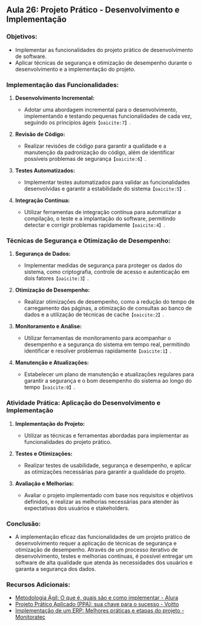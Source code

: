 ## Aula 26: Projeto Prático - Desenvolvimento e Implementação

### Objetivos:
- Implementar as funcionalidades do projeto prático de desenvolvimento de software.
- Aplicar técnicas de segurança e otimização de desempenho durante o desenvolvimento e a implementação do projeto.

### Implementação das Funcionalidades:

1. **Desenvolvimento Incremental:**
   - Adotar uma abordagem incremental para o desenvolvimento, implementando e testando pequenas funcionalidades de cada vez, seguindo os princípios ágeis&#8203;``【oaicite:7】``&#8203;.

2. **Revisão de Código:**
   - Realizar revisões de código para garantir a qualidade e a manutenção da padronização do código, além de identificar possíveis problemas de segurança&#8203;``【oaicite:6】``&#8203;.

3. **Testes Automatizados:**
   - Implementar testes automatizados para validar as funcionalidades desenvolvidas e garantir a estabilidade do sistema&#8203;``【oaicite:5】``&#8203;.

4. **Integração Contínua:**
   - Utilizar ferramentas de integração contínua para automatizar a compilação, o teste e a implantação do software, permitindo detectar e corrigir problemas rapidamente&#8203;``【oaicite:4】``&#8203;.

### Técnicas de Segurança e Otimização de Desempenho:

1. **Segurança de Dados:**
   - Implementar medidas de segurança para proteger os dados do sistema, como criptografia, controle de acesso e autenticação em dois fatores&#8203;``【oaicite:3】``&#8203;.

2. **Otimização de Desempenho:**
   - Realizar otimizações de desempenho, como a redução do tempo de carregamento das páginas, a otimização de consultas ao banco de dados e a utilização de técnicas de cache&#8203;``【oaicite:2】``&#8203;.

3. **Monitoramento e Análise:**
   - Utilizar ferramentas de monitoramento para acompanhar o desempenho e a segurança do sistema em tempo real, permitindo identificar e resolver problemas rapidamente&#8203;``【oaicite:1】``&#8203;.

4. **Manutenção e Atualizações:**
   - Estabelecer um plano de manutenção e atualizações regulares para garantir a segurança e o bom desempenho do sistema ao longo do tempo&#8203;``【oaicite:0】``&#8203;.

### Atividade Prática: Aplicação do Desenvolvimento e Implementação

1. **Implementação do Projeto:**
   - Utilizar as técnicas e ferramentas abordadas para implementar as funcionalidades do projeto prático.

2. **Testes e Otimizações:**
   - Realizar testes de usabilidade, segurança e desempenho, e aplicar as otimizações necessárias para garantir a qualidade do projeto.

3. **Avaliação e Melhorias:**
   - Avaliar o projeto implementado com base nos requisitos e objetivos definidos, e realizar as melhorias necessárias para atender às expectativas dos usuários e stakeholders.

### Conclusão:
- A implementação eficaz das funcionalidades de um projeto prático de desenvolvimento requer a aplicação de técnicas de segurança e otimização de desempenho. Através de um processo iterativo de desenvolvimento, testes e melhorias contínuas, é possível entregar um software de alta qualidade que atenda às necessidades dos usuários e garanta a segurança dos dados.

### Recursos Adicionais:
- [Metodologia Ágil: O que é, quais são e como implementar - Alura](https://www.alura.com.br/artigos/metodologia-agil-o-que-e-quais-sao-e-como-implementar)
- [Projeto Prático Aplicado (PPA): sua chave para o sucesso - Voitto](https://www.voitto.com.br/blog/artigo/projeto-pratico-aplicado-ppa)
- [Implementação de um ERP: Melhores práticas e etapas do projeto - Monitoratec](https://www.monitoratec.com.br/blog/implementacao-de-um-erp-melhores-praticas-e-etapas-do-projeto)
